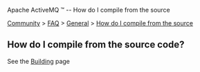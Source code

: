 Apache ActiveMQ ™ -- How do I compile from the source 

[Community](community.html) > [FAQ](faq.html) > [General](general.html) > [How do I compile from the source](how-do-i-compile-from-the-source.html)


How do I compile from the source code?
--------------------------------------

See the [Building](building.html) page

